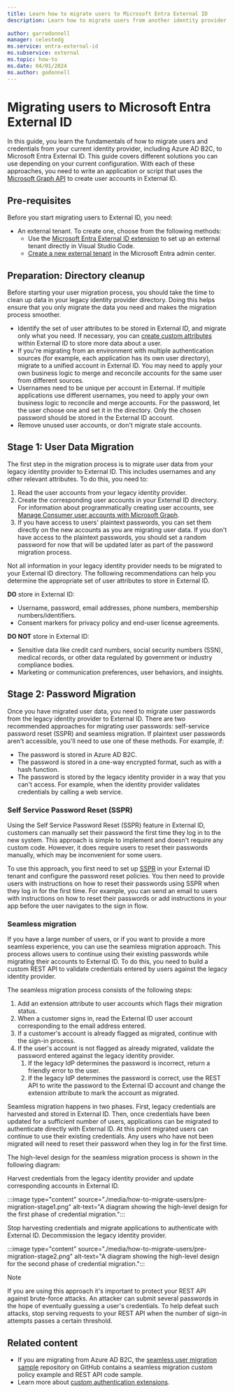 ```yaml
---
title: Learn how to migrate users to Microsoft Entra External ID
description: Learn how to migrate users from another identity provider to Microsoft Entra External ID.
 
author: garrodonnell   
manager: celestedg
ms.service: entra-external-id
ms.subservice: external
ms.topic: how-to
ms.date: 04/01/2024
ms.author: godonnell
---
```


# Migrating users to Microsoft Entra External ID

In this guide, you learn the fundamentals of how to migrate users and credentials from your current identity provider, including Azure AD B2C, to Microsoft Entra External ID. This guide covers different solutions you can use depending on your current configuration. With each of these approaches, you need to write an application or script that uses the [Microsoft Graph API](/graph/api/resources/identity-network-access-overview) to create user accounts in External ID.

## Pre-requisites

Before you start migrating users to External ID, you need:

- An external tenant. To create one, choose from the following methods:
  - Use the [Microsoft Entra External ID extension](https://aka.ms/ciamvscode/samples/marketplace) to set up an external tenant directly in Visual Studio Code.
  - [Create a new external tenant](how-to-create-external-tenant-portal.md) in the Microsoft Entra admin center.

## Preparation: Directory cleanup

Before starting your user migration process, you should take the time to clean up data in your legacy identity provider directory. Doing this helps ensure that you only migrate the data you need and makes the migration process smoother.

- Identify the set of user attributes to be stored in External ID, and migrate only what you need. If necessary, you can [create custom attributes](concept-user-attributes.md) within External ID to store more data about a user.
- If you're migrating from an environment with multiple authentication sources (for example, each application has its own user directory), migrate to a unified account in External ID. You may need to apply your own business logic to merge and reconcile accounts for the same user from different sources.
- Usernames need to be unique per account in External. If multiple applications use different usernames, you need to apply your own business logic to reconcile and merge accounts. For the password, let the user choose one and set it in the directory. Only the chosen password should be stored in the External ID account.
- Remove unused user accounts, or don't migrate stale accounts.

## Stage 1: User Data Migration

The first step in the migration process is to migrate user data from your legacy identity provider to External ID. This includes usernames and any other relevant attributes. To do this, you need to:

1. Read the user accounts from your legacy identity provider. 
1. Create the corresponding user accounts in your External ID directory. For information about programmatically creating user accounts, see [Manage Consumer user accounts with Microsoft Graph](/graph/api/user-post-users?view=graph-rest-1.0&tabs=http#example-2-create-a-user-with-social-and-local-account-identities-in-azure-ad-b2c&preserve-view=true). 
1. If you have access to users' plaintext passwords, you can set them directly on the new accounts as you are migrating user data. If you don't have access to the plaintext passwords, you should set a random password for now that will be updated later as part of the password migration process. 

Not all information in your legacy identity provider needs to be migrated to your External ID directory. The following recommendations can help you determine the appropriate set of user attributes to store in External ID.

**DO** store in External ID:

- Username, password, email addresses, phone numbers, membership numbers/identifiers.
- Consent markers for privacy policy and end-user license agreements.

**DO NOT** store in External ID:

- Sensitive data like credit card numbers, social security numbers (SSN), medical records, or other data regulated by government or industry compliance bodies.
- Marketing or communication preferences, user behaviors, and insights.

## Stage 2: Password Migration

Once you have migrated user data, you need to migrate user passwords from the legacy identity provider to External ID. There are two recommended approaches for migrating user passwords: self-service password reset (SSPR) and seamless migration. If plaintext user passwords aren't accessible, you'll need to use one of these methods. For example, if: 

- The password is stored in Azure AD B2C. 
- The password is stored in a one-way encrypted format, such as with a hash function. 
- The password is stored by the legacy identity provider in a way that you can't access. For example, when the identity provider validates credentials by calling a web service. 

### Self Service Password Reset (SSPR)

Using the Self Service Password Reset (SSPR) feature in External ID, customers can manually set their password the first time they log in to the new system. This approach is simple to implement and doesn't require any custom code.  However, it does require users to reset their passwords manually, which may be inconvenient for some users.

To use this approach, you first need to set up [SSPR](how-to-enable-password-reset-customers.md) in your External ID tenant and configure the password reset policies. You then need to provide users with instructions on how to reset their passwords using SSPR when they log in for the first time. For example, you can send an email to users with instructions on how to reset their passwords or add instructions in your app before the user navigates to the sign in flow.

### Seamless migration

If you have a large number of users, or if you want to provide a more seamless experience, you can use the seamless migration approach. This process allows users to continue using their existing passwords while migrating their accounts to External ID. To do this, you need to build a custom REST API to validate credentials entered by users against the legacy identity provider. 

The seamless migration process consists of the following steps:

1. Add an extension attribute to user accounts which flags their migration status. 
1. When a customer signs in, read the External ID user account corresponding to the email address entered. 
1. If a customer's account is already flagged as migrated, continue with the sign-in process.
1. If the user's account is not flagged as already migrated, validate the password entered against the legacy identity provider. 
    1. If the legacy IdP determines the password is incorrect, return a friendly error to the user. 
    1. If the legacy IdP determines the password is correct, use the REST API to write the password to the External ID account and change the extension attribute to mark the account as migrated.

Seamless migration happens in two phases. First, legacy credentials are harvested and stored in External ID. Then, once credentials have been updated for a sufficient number of users, applications can be migrated to authenticate directly with External ID. At this point migrated users can continue to use their existing credentials. Any users who have not been migrated will need to reset their password when they log in for the first time.

The high-level design for the seamless migration process is shown in the following diagram:

Harvest credentials from the legacy identity provider and update corresponding accounts in External ID.

:::image type="content" source="./media/how-to-migrate-users/pre-migration-stage1.png" alt-text="A diagram showing the high-level design for the first phase of credential migration.":::

Stop harvesting credentials and migrate applications to authenticate with External ID. Decommission the legacy identity provider.

:::image type="content" source="./media/how-to-migrate-users/pre-migration-stage2.png" alt-text="A diagram showing the high-level design for the second phase of credential migration.":::

> [!Note]
> If you are using this approach it's important to protect your REST API against brute-force attacks. An attacker can submit several passwords in the hope of eventually guessing a user's credentials. To help defeat such attacks, stop serving requests to your REST API when the number of sign-in attempts passes a certain threshold.

## Related content

- If you are migrating from Azure AD B2C, the [seamless user migration sample](https://github.com/azure-ad-b2c/samples/tree/master/policies/migrate-to-entra-external-id-for-customers) repository on GitHub contains a seamless migration custom policy example and REST API code sample.
- Learn more about [custom authentication extensions](/entra/identity-platform/custom-extension-overview).
